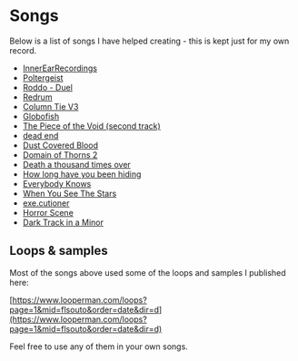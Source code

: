 # Songs

Below is a list of songs I have helped creating - this is kept just for my own record.

- [InnerEarRecordings](https://www.youtube.com/watch?v=yS0HkVW12rY)
- [Poltergeist](https://soundcloud.com/fieldhack/poltergeist)
- [Roddo - Duel](https://www.youtube.com/watch?v=Hq6Xpwgn_kk)
- [Redrum](https://soundcloud.com/callmebproc/redrum-1)
- [Column Tie V3](https://soundcloud.com/loaband/column-tie-v3)
- [Globofish](https://www.youtube.com/watch?v=QHikS75hmW0)
- [The Piece of the Void (second track)](https://matthiasheldt.bandcamp.com/album/the-lusatian-wolves)
- [dead end](https://soundcloud.com/itchyboi/dead-end)
- [Dust Covered Blood](https://www.youtube.com/watch?v=IqZLlovjIeE)
- [Domain of Thorns 2](https://www.looperman.com/tracks/detail/184284)
- [Death a thousand times over](https://soundcloud.com/dendritusrecordings/death-a-thousand-times-over-demo)
- [How long have you been hiding](https://soundcloud.com/mahan-mahan/ftam)
- [Everybody Knows](https://soundcloud.com/leiitomeza/everybodyknows)
- [When You See The Stars](https://soundcloud.com/leiitomeza/whenyouseethestars)
- [exe.cutioner](https://soundcloud.com/user-199428364/executioner)
- [Horror Scene](https://soundcloud.com/angie-castro/horror-scene)
- [Dark Track in a Minor](https://soundcloud.com/angie-castro/dark-track-in-a-minor)

## Loops & samples

Most of the songs above used some of the loops and samples I published here:

[https://www.looperman.com/loops?page=1&mid=flsouto&order=date&dir=d](https://www.looperman.com/loops?page=1&mid=flsouto&order=date&dir=d)

Feel free to use any of them in your own songs.
